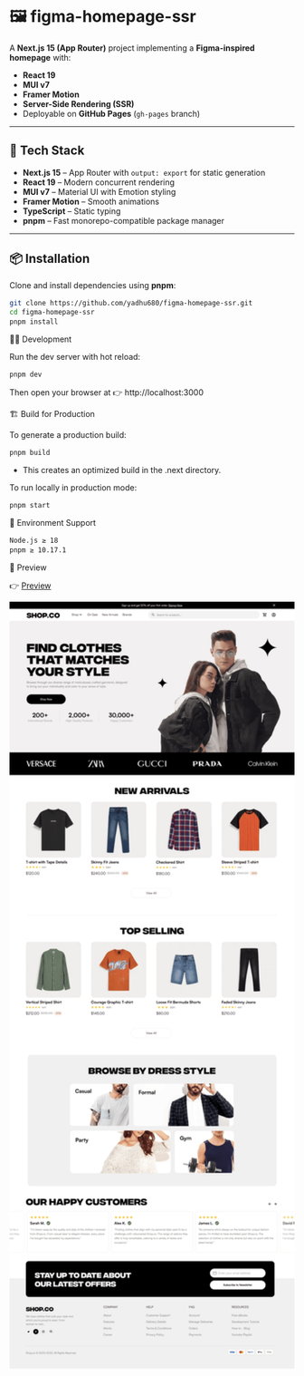 # 🖼️ figma-homepage-ssr

A **Next.js 15 (App Router)** project implementing a **Figma-inspired homepage** with:

- **React 19**
- **MUI v7**
- **Framer Motion**
- **Server-Side Rendering (SSR)**
- Deployable on **GitHub Pages** (`gh-pages` branch)

---

## 🚀 Tech Stack

- **Next.js 15** – App Router with `output: export` for static generation
- **React 19** – Modern concurrent rendering
- **MUI v7** – Material UI with Emotion styling
- **Framer Motion** – Smooth animations
- **TypeScript** – Static typing
- **pnpm** – Fast monorepo-compatible package manager

---

## 📦 Installation

Clone and install dependencies using **pnpm**:

```bash
git clone https://github.com/yadhu680/figma-homepage-ssr.git
cd figma-homepage-ssr
pnpm install
```

🧑‍💻 Development

Run the dev server with hot reload:

```bash
pnpm dev
```

Then open your browser at
👉 http://localhost:3000

🏗️ Build for Production

To generate a production build:

```bash
pnpm build
```

- This creates an optimized build in the .next directory.

To run locally in production mode:

```bash
pnpm start
```

📁 Environment Support

```bash
Node.js ≥ 18
pnpm ≥ 10.17.1
```

📸 Preview

👉 <a href="https://yadhu680.github.io/figma-homepage-ssr/" target="_blank">Preview</a>

<img src="./public/images/preview.png" width="800" alt="Preview of Figma Homepage SSR" />
